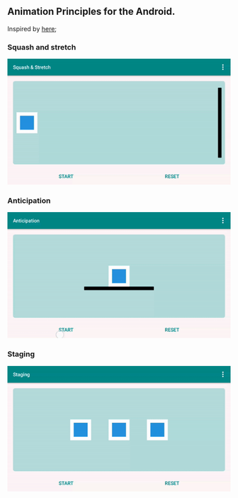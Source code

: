 Animation Principles for the Android.
---

Inspired by [here](https://cssanimation.rocks/principles/);

### Squash and stretch

<img src="./screenshots/Squash_and_Stretch.gif" alt="Squash and stretch" width="600">

### Anticipation

<img src="./screenshots/Anticipation.gif" alt="Anticipation" width="600">


### Staging

<img src="./screenshots/Staging.gif" alt="Staging" width="600">